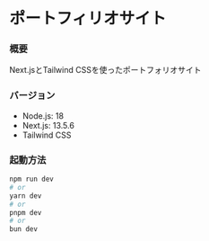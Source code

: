 # ポートフィリオサイト
### 概要
Next.jsとTailwind CSSを使ったポートフォリオサイト

### バージョン
- Node.js: 18
- Next.js: 13.5.6
- Tailwind CSS

### 起動方法
```bash
npm run dev
# or
yarn dev
# or
pnpm dev
# or
bun dev
```
